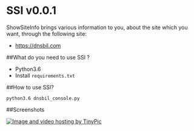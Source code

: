  SSI v0.0.1
===============
ShowSiteInfo brings various information to you, about the site which you want, through the following site:

- https://dnsbil.com

##What do you need to use SSI ?

- Python3.6
- Install `requirements.txt`

##How to use SSI?

    python3.6 dnsbil_console.py
    
##Screenshots

<a href="http://tinypic.com?ref=29prl3q" target="_blank"><img src="http://i65.tinypic.com/29prl3q.png" border="0" alt="Image and video hosting by TinyPic"></a>




